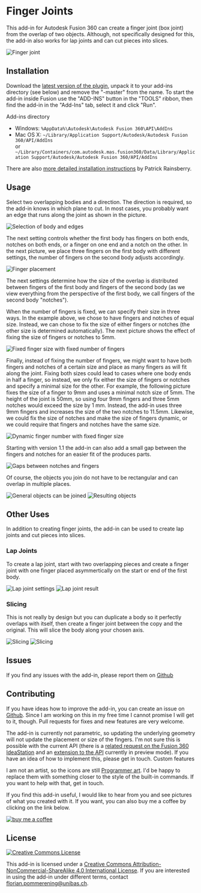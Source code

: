 # Finger Joints

This add-in for Autodesk Fusion 360 can create a finger joint (box joint) from the overlap of two objects. Although, not specifically designed for this, the add-in also works for lap joints and can cut pieces into slices.

![Finger joint](resources/doc/demo.png)


## Installation

Download the [latest version of the plugin](https://github.com/FlorianPommerening/FingerJoints/archive/master.zip), unpack it to your add-ins directory (see below) and remove the "-master" from the name. To start the add-in inside Fusion use the "ADD-INS" button in the "TOOLS" ribbon, then find the add-in in the "Add-Ins" tab, select it and click "Run".

Add-ins directory

* Windows:  `%AppData%\Autodesk\Autodesk Fusion 360\API\AddIns`
* Mac OS X:  `~/Library/Application Support/Autodesk/Autodesk Fusion 360/API/AddIns`  
  or ` ~/Library/Containers/com.autodesk.mas.fusion360/Data/Library/Application Support/Autodesk/Autodesk Fusion 360/API/AddIns`

There are also [more detailed installation instructions](https://tapnair.github.io/installation.html) by Patrick Rainsberry.


## Usage

Select two overlapping bodies and a direction. The direction is required, so the add-in knows in which plane to cut. In most cases, you probably want an edge that runs along the joint as shown in the picture.

![Selection of body and edges](resources/doc/usage1.png)

The next setting controls whether the first body has fingers on both ends, notches on both ends, or a finger on one end and a notch on the other. In the next picture, we place three fingers on the first body with different settings, the number of fingers on the second body adjusts accordingly.

![Finger placement](resources/doc/usage2.png)

The next settings determine how the size of the overlap is distributed between fingers of the first body and fingers of the second body (as we view everything from the perspective of the first body, we call fingers of the second body "notches").

When the number of fingers is fixed, we can specify their size in three ways. In the example above, we chose to have fingers and notches of equal size. Instead, we can chose to fix the size of either fingers or notches (the other size is determined automatically). The next picture shows the effect of fixing the size of fingers or notches to 5mm.

![Fixed finger size with fixed number of fingers](resources/doc/usage3.png)

Finally, instead of fixing the number of fingers, we might want to have both fingers and notches of a certain size and place as many fingers as will fit along the joint. Fixing both sizes could lead to cases where one body ends in half a finger, so instead, we only fix either the size of fingers or notches and specify a minimal size for the other. For example, the following picture fixes the size of a finger to 9mm and uses a minimal notch size of 5mm. The height of the joint is 50mm, so using four 9mm fingers and three 5mm notches would exceed the size by 1 mm. Instead, the add-in uses three 9mm fingers and increases the size of the two notches to 11.5mm. Likewise, we could fix the size of notches and make the size of fingers dynamic, or we could require that fingers and notches have the same size.

![Dynamic finger number with fixed finger size](resources/doc/usage4.png)


Starting with version 1.1 the add-in can also add a small gap between the fingers and notches for an easier fit
of the produces parts.

![Gaps between notches and fingers](resources/doc/gaps.png)

Of course, the objects you join do not have to be rectangular and can overlap in multiple places.

![General objects can be joined](resources/doc/usage5.png)
![Resulting objects](resources/doc/usage6.png)


## Other Uses

In addition to creating finger joints, the add-in can be used to create lap joints and cut pieces into slices.

### Lap Joints

To create a lap joint, start with two overlapping pieces and create a finger joint with one finger placed asymmertically on the start or end of the first body.

![Lap joint settings](resources/doc/lapjointssettings.png)
![Lap joint result](resources/doc/lapjointsresults.png)

### Slicing

This is not really by design but you can duplicate a body so it perfectly overlaps with itself, then create a finger joint between the
copy and the original. This will slice the body along your chosen axis.

![Slicing](resources/doc/slicing1.png)
![Slicing](resources/doc/slicing2.png)


## Issues

If you find any issues with the add-in, please report them on [Github][issuetracker]

## Contributing

If you have ideas how to improve the add-in, you can create an issue on [Github][issuetracker]. Since I am working on this in my free time I cannot promise I will get to it, though. Pull requests for fixes and new features are very welcome.

The add-in is currently not parametric, so updating the underlying geometry will not update the placement or size of the fingers. I'm not sure this is possible with the current API (there is a [related request on the Fusion 360 IdeaStation][ideastation] and an [extension to the API][customfeatures] currently in preview mode). If you have an idea of how to implement this, please get in touch. Custom features 

I am not an artist, so the icons are still [Programmer art](https://en.wikipedia.org/wiki/Programmer_art). I'd be happy to replace them with something closer to the style of the built-in commands. If you want to help with that, get in touch.

If you find this add-in useful, I would like to hear from you and see pictures of what you created with it. If you want, you can also buy me a coffee by clicking on the link below.

[![buy me a coffee][bmcbutton]](https://www.buymeacoffee.com/flogo)

## License

[![Creative Commons License][by-nc-sa-logo]][by-nc-sa-link]

This add-in is licensed under a [Creative Commons Attribution-NonCommercial-ShareAlike 4.0 International License][by-nc-sa-link]. If you are interested in using the add-in under different terms, contact florian.pommerening@unibas.ch.


[by-nc-sa-logo]: https://i.creativecommons.org/l/by-nc-sa/4.0/88x31.png
[by-nc-sa-link]: http://creativecommons.org/licenses/by-nc-sa/4.0/
[issuetracker]: https://github.com/FlorianPommerening/FingerJoints/issues
[ideastation]: https://forums.autodesk.com/t5/fusion-360-ideastation/allow-add-ins-to-be-fully-parametric-and-represented-in-the/idi-p/8660436
[customfeatures]: http://help.autodesk.com/view/fusion360/ENU/?guid=GUID-FA7EF128-1DE0-4115-89A3-795551E2DEF2
[bmcbutton]: https://cdn.buymeacoffee.com/buttons/default-blue.png
